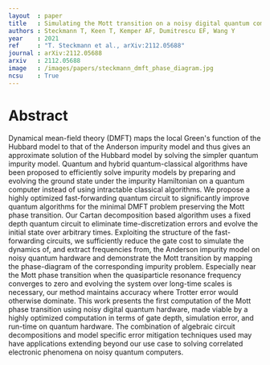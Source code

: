 ```yaml
---
layout  : paper
title   : Simulating the Mott transition on a noisy digital quantum computer via Cartan-based fast-forwarding circuits
authors : Steckmann T, Keen T, Kemper AF, Dumitrescu EF, Wang Y
year    : 2021
ref     : "T. Steckmann et al., arXiv:2112.05688"
journal : arXiv:2112.05688
arxiv   : 2112.05688
image   : /images/papers/steckmann_dmft_phase_diagram.jpg
ncsu    : True
---
```


# Abstract
Dynamical mean-field theory (DMFT) maps the local Green's function of the Hubbard model to that of the Anderson impurity model and thus gives an approximate solution of the Hubbard model by solving the simpler quantum impurity model. Quantum and hybrid quantum-classical algorithms have been proposed to efficiently solve impurity models by preparing and evolving the ground state under the impurity Hamiltonian on a quantum computer instead of using intractable classical algorithms. We propose a highly optimized fast-forwarding quantum circuit to significantly improve quantum algorithms for the minimal DMFT problem preserving the Mott phase transition. Our Cartan decomposition based algorithm uses a fixed depth quantum circuit to eliminate time-discretization errors and evolve the initial state over arbitrary times. Exploiting the structure of the fast-forwarding circuits, we sufficiently reduce the gate cost to simulate the dynamics of, and extract frequencies from, the Anderson impurity model on noisy quantum hardware and demonstrate the Mott transition by mapping the phase-diagram of the corresponding impurity problem. Especially near the Mott phase transition when the quasiparticle resonance frequency converges to zero and evolving the system over long-time scales is necessary, our method maintains accuracy where Trotter error would otherwise dominate. This work presents the first computation of the Mott phase transition using noisy digital quantum hardware, made viable by a highly optimized computation in terms of gate depth, simulation error, and run-time on quantum hardware. The combination of algebraic circuit decompositions and model specific error mitigation techniques used may have applications extending beyond our use case to solving correlated electronic phenomena on noisy quantum computers. 
